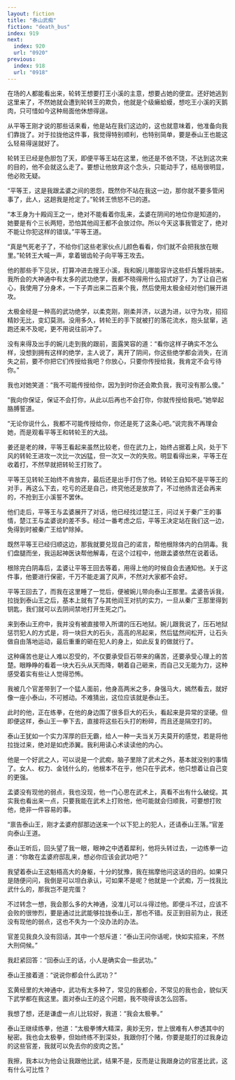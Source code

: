 ```yaml
---
layout: fiction
title: "泰山武痴"
fiction: "death_bus"
index: 919
next:
  index: 920
  url: "0920"
previous:
  index: 918
  url: "0918"
---
```

在场的人都能看出来，轮转王想要打王小溪的主意，想要占她的便宜。还好她逃到这里来了，不然她就会遭到轮转王的欺负，他就是个级癞蛤蟆，想吃王小溪的天鹅肉，只可惜如今这种局面他休想得逞。

从平等王刚才说的那些话来看，他是站在我们这边的，这也就意味着，他准备向我们靠拢了。对于拉拢他这件事，我觉得特别顺利，也特别简单，要是泰山王也能这么轻易得逞就好了。

轮转王已经是色胆包了天，即便平等王站在这里，他还是不依不饶，不达到这次来的目的，他不会就这么走了。要想让他放弃这个念头，只能动手了，结局很明显，他必败无疑。

“平等王，这是我跟孟婆之间的恩怨，既然你不站在我这一边，那你就不要多管闲事了，此人，这趟我是抢定了。”轮转王愤怒不已的道。

“本王身为十殿阎王之一，绝对不能看着你乱来，孟婆在阴间的地位你是知道的，她要是有个三长两短，恐怕其他阎王都不会放过你。所以今天这事我管定了，绝对不能让你犯这样的错误。”平等王道。

“真是气死老子了，不给你们这些老家伙点儿颜色看看，你们就不会把我放在眼里。”轮转王大喊一声，拿着锯齿轮子向平等王攻去。

他的那些手下见状，打算冲进去搜王小溪，我和婉儿哪能容许这些虾兵蟹将胡来。我所会的大神通中有太多的武功绝学，我都不晓得用什么招式好了，为了让自己省心，我使用了分身术，一下子弄出来二百来个我，然后使用太极金经对他们展开进攻。

太极金经是一种高的武功绝学，以柔克刚，刚柔并济，以退为进，以守为攻，招招精妙无比，变幻莫测。没用多久，转轮王的手下就被打的落花流水，抱头鼠窜，逃跑还来不及呢，更不用说往前冲了。

没有来得及出手的婉儿走到我的跟前，面露笑容的道：“看你这样子确实不怎么样，没想到拥有这样的绝学，主人说了，离开了阴间，你这些绝学都会消失，在消失之前，要不你把它们传授给我吧？你放心，只要你传授给我，我肯定不会亏待你。”

我也对她笑道：“我不可能传授给你，因为到时你还会欺负我，我可没有那么傻。”

“我向你保证，保证不会打你，从此以后再也不会打你，你就传授给我吧。”她举起胳膊誓道。

“无论你说什么，我都不可能传授给你，你还是死了这条心吧。”说完我不再理会她，而是观看平等王和转轮王的大战。

姜还是老的辣，平等王看起来虽然比较老，但在武力上，始终占据着上风，处于下风的转轮王进攻一次比一次凶猛，但一次又一次的失败。明显看得出来，平等王在收着打，不然早就把转轮王打败了。

平等王见转轮王始终不肯放弃，最后还是出手打伤了他。转轮王自知不是平等王的对手，再这么下去，吃亏的还是自己，终究他还是放弃了，不过他扬言还会再来的，不抢到王小溪誓不罢休。

他们走后，平等王与孟婆展开了对话，他已经找过楚江王，问过关于秦广王的事情，楚江王与孟婆说的差不多。经过一番考虑之后，平等王决定站在我们这一边，免得到时被秦广王给铲除掉。

既然平等王已经归顺这边，那我就要兑现自己的诺言，帮他根除体内的白阴毒。我们盘腿而坐，我运起神医诀帮他解毒，在这个过程中，他跟孟婆依然在说着话。

根除完白阴毒后，孟婆让平等王回去等着，用得上他的时候自会去通知他。关于这件事，他要进行保密，千万不能走漏了风声，不然对大家都不会好。

平等王回去了，而我在这里睡了一觉后，便被婉儿带向泰山王那里。孟婆告诉我，拉拢到泰山王之后，基本上就有了与其他阎王对抗的实力，一旦从秦广王那里得到钥匙，我们就可以去阴间禁地打开生死之门。

来到泰山王府中，我并没有被直接带入所谓的压石地狱。婉儿跟我说了，压石地狱惩罚犯人的方式是，将一块巨大的石头，高高的吊起来，然后猛然间松开，让石头做自由落地运动，最后重重的砸在犯人的身上，如此反复的做就行了。

这种痛苦也是让人难以忍受的，不仅要承受巨石带来的痛苦，还要承受心理上的苦楚。眼睁睁的看着一块大石头从天而降，朝着自己砸来，而自己又无能为力，这种感受着实有些让人觉得恐怖。

我被几个官差带到了一个猛人面前，他身高两米之多，身强马大，嫣然看去，就好像一座小泰山，不可撼动。不难猜出，这位应该就是泰山王。

此时的他，正在练拳，在他的身边围了很多巨大的石头，看起来是异常的坚硬。但即便这样，泰山王一拳下去，直接将这些石头打的粉碎，而且还是隔空打的。

泰山王犹如一个实力浑厚的巨无霸，给人一种一夫当关万夫莫开的感觉，若是将他拉拢过来，绝对是如虎添翼。我利用读心术读读他的内心。

他是一个好武之人，可以说是一个武痴，脑子里除了武术之外，基本就没别的事情了。女人、权力、金钱什么的，他根本不在乎，他只在乎武术，他只想着让自己变的更强。

孟婆没有现他的弱点，我也没现，他一门心思在武术上，真看不出有什么破绽。其实我也看出来一点，只要我能在武术上打败他，他可能就会归顺我，可要想打败他，绝非一件容易的事。

“禀告泰山王，刚才孟婆府邸那边送来一个以下犯上的犯人，还请泰山王落。”官差向泰山王道。

泰山王听后，回头望了我一眼，眼神之中透着犀利，他将头转过去，一边练拳一边道：“你敢在孟婆府邸乱来，想必你应该会武功吧？”

我望着泰山王这魁梧高大的身躯，十分的犹豫，我在揣摩他问这话的目的。如果只是随便问问，我倒是可以坦白承认，可如果不是呢？他就是一个武痴，万一找我比武什么的，那我岂不是完蛋？

不过转念一想，我会那么多的大神通，没准儿可以斗得过他。即便斗不过，应该不会败的很惨烈，要是通过比武能够拉拢泰山王，那也不错。反正到目前为止，我还没有现他的弱点，这也不失为一个没办法的办法。

官差见我良久没有回话，其中一个怒斥道：“泰山王问你话呢，快如实招来，不然大刑伺候。”

我赶紧回答：“回泰山王的话，小人是确实会一些武功。”

泰山王接着道：“说说你都会什么武功？”

玄黄经里的大神通中，武功有太多种了，常见的我都会，不常见的我也会，貌似天下武学都在我这里。面对泰山王的这个问题，我不晓得该怎么回答。

我想了想，还是谦虚一点儿比较好，我道：“我会太极拳。”

泰山王继续练拳，他道：“太极拳博大精深，奥妙无穷，世上很难有人参透其中的秘密。我也会太极拳，但始终练不到深处，我跟你打个赌，你要是能打的过我身边的这些官差，我就可以免去你的皮肉之苦。”

我擦，我本以为他会让我跟他比武，结果不是，反而是让我跟身边的官差比武，这有什么可比性？